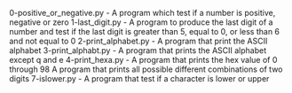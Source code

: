 0-positive_or_negative.py - A program which test if a number is positive, negative or zero
 1-last_digit.py - A program to produce the last digit of a number and test if the last digit is greater than 5, equal to 0, or less than 6 and not equal to 0
2-print_alphabet.py - A program that print the ASCII alphabet
3-print_alphabt.py - A program that prints the ASCII alphabet except q and e
4-print_hexa.py - A program that prints the hex value of 0 through 98
A program that prints all possible different combinations of two digits
7-islower.py - A program that test if a character is lower or upper
